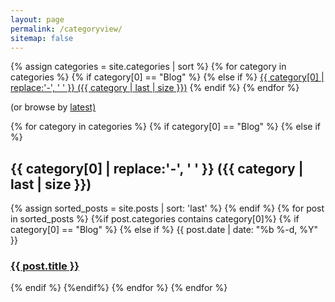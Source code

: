 ```yaml
---
layout: page
permalink: /categoryview/
sitemap: false
---
```

   


<div>
{% assign categories = site.categories | sort %}
{% for category in categories %}
    {% if category[0] == "Blog" %}
    {% else if %}
        <a href="#{{ category | first }}">{{ category[0] | replace:'-', ' ' }} ({{ category | last | size }})</a>
    {% endif %} 
{% endfor %}
</div>

<div class="container" >
<div id="archives">
<p>(or browse by <a title="The complete archive of {{ site.name }}" href="{{ site.url}}{{site.baseurl}}/tech-notes">latest)</a></p>
</div>
</div>
    
<div id="index">
{% for category in categories %}
    {% if category[0] == "Blog" %}
    {% else if %}
        <a name="{{ category[0] }}"></a><h2>{{ category[0] | replace:'-', ' ' }} ({{ category | last | size }}) </h2>
        {% assign sorted_posts = site.posts | sort: 'last' %}
    {% endif %} 
    {% for post in sorted_posts %}
        {%if post.categories contains category[0]%}
            {% if category[0] == "Blog" %}
            {% else if %}
            <span class="post-meta">{{ post.date | date: "%b %-d, %Y" }}</span>
            <h3><a href="{{ site.url }}{{site.baseurl}}{{ post.url }}" title="{{ post.title }}">{{ post.title }}</a></h3>
            {% endif %}  
        {%endif%}
  {% endfor %}
{% endfor %}
</div>